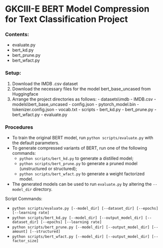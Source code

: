 # GKCIII-E BERT Model Compression for Text Classification Project

### Contents:
- evaluate.py
- bert_kd.py
- bert_prune.py
- bert_wfact.py

### Setup:

1. Download the IMDB .csv dataset
2. Download the necessary files for the model bert_base_uncased from Huggingface
3. Arrange the project directories as follows:
        - datasets\imdb
            - IMDB.csv
        - models\bert_base_uncased
            - config.json
            - pytorch_model.bin
            - tokenizer.config.json
            - vocab.txt
        - scripts
            - bert_kd.py
            - bert_prune.py
            - bert_wfact.py
            - evaluate.py

### Procedures

- To train the original BERT model, run `python scripts/evaluate.py` with the default parameters.
- To generate compressed variants of BERT, run one of the following commands: 
    - `python scripts/bert_kd.py` to generate a distilled model;
    - `python scripts/bert_prune.py` to generate a pruned model (unstructured or structured);
    - `python scripts/bert_wfact.py` to generate a weight factorized model.
- The generated models can be used to run `evaluate.py` by altering the `--model_dir` directory.

Script Commands:
- `python scripts/evaluate.py [--model_dir] [--dataset_dir] [--epochs] [--learning rate]`
- `python scripts/bert_kd.py [--model_dir] [--output_model_dir] [--dataset_dir] [--epochs] [--learning rate]` 
- `python scripts/bert_prune.py [--model_dir] [--output_model_dir] [--amount] [--structured]` 
- `python scripts/bert_wfact.py [--model_dir] [--output_model_dir] [--factor_size]` 

